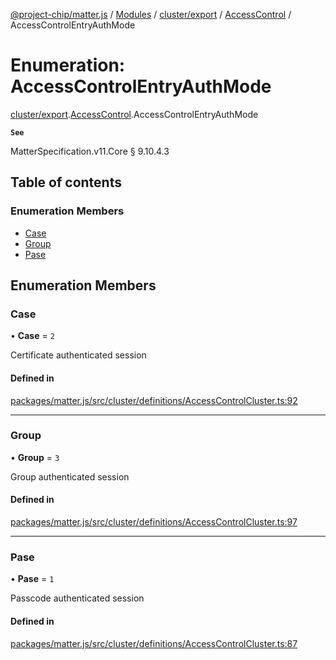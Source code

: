 [@project-chip/matter.js](../README.md) / [Modules](../modules.md) / [cluster/export](../modules/cluster_export.md) / [AccessControl](../modules/cluster_export.AccessControl.md) / AccessControlEntryAuthMode

# Enumeration: AccessControlEntryAuthMode

[cluster/export](../modules/cluster_export.md).[AccessControl](../modules/cluster_export.AccessControl.md).AccessControlEntryAuthMode

**`See`**

MatterSpecification.v11.Core § 9.10.4.3

## Table of contents

### Enumeration Members

- [Case](cluster_export.AccessControl.AccessControlEntryAuthMode.md#case)
- [Group](cluster_export.AccessControl.AccessControlEntryAuthMode.md#group)
- [Pase](cluster_export.AccessControl.AccessControlEntryAuthMode.md#pase)

## Enumeration Members

### Case

• **Case** = ``2``

Certificate authenticated session

#### Defined in

[packages/matter.js/src/cluster/definitions/AccessControlCluster.ts:92](https://github.com/project-chip/matter.js/blob/558e12c94a201592c28c7bc0743705360b3e5ca6/packages/matter.js/src/cluster/definitions/AccessControlCluster.ts#L92)

___

### Group

• **Group** = ``3``

Group authenticated session

#### Defined in

[packages/matter.js/src/cluster/definitions/AccessControlCluster.ts:97](https://github.com/project-chip/matter.js/blob/558e12c94a201592c28c7bc0743705360b3e5ca6/packages/matter.js/src/cluster/definitions/AccessControlCluster.ts#L97)

___

### Pase

• **Pase** = ``1``

Passcode authenticated session

#### Defined in

[packages/matter.js/src/cluster/definitions/AccessControlCluster.ts:87](https://github.com/project-chip/matter.js/blob/558e12c94a201592c28c7bc0743705360b3e5ca6/packages/matter.js/src/cluster/definitions/AccessControlCluster.ts#L87)
